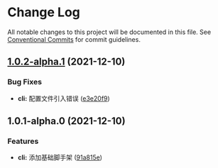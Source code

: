 # Change Log

All notable changes to this project will be documented in this file.
See [Conventional Commits](https://conventionalcommits.org) for commit guidelines.

## [1.0.2-alpha.1](https://192.168.3.199:10022/frontend/har-cli/compare/@har/cli@1.0.1-alpha.0...@har/cli@1.0.2-alpha.1) (2021-12-10)


### Bug Fixes

* **cli:** 配置文件引入错误 ([e3e20f9](https://192.168.3.199:10022/frontend/har-cli/commits/e3e20f922f69e32d52c38518f0b418c938122533))





## 1.0.1-alpha.0 (2021-12-10)


### Features

* **cli:** 添加基础脚手架 ([91a815e](https://192.168.3.199:10022/frontend/har-cli/commits/91a815ef7a86d3704c5bb4f17c499a31a40bb59a))
